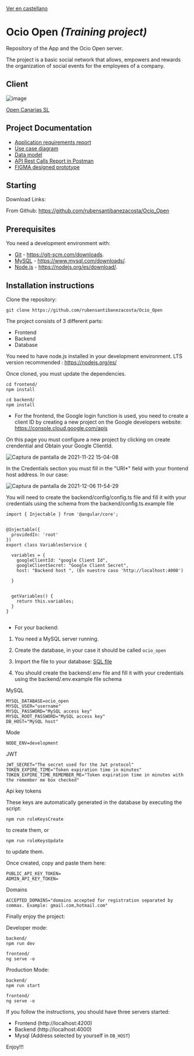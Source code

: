 [Ver en castellano](https://github.com/rubensantibanezacosta/Ocio_Open)

# Ocio Open  *(Training project)*

Repository of the App and the Ocio Open server.

The project is a basic social network that allows, empowers and rewards the organization of social events for the employees of a company.


## Client
![image](https://user-images.githubusercontent.com/44450566/142890754-a330b388-f293-4a12-a665-47dc6995a3ca.png)

[Open Canarias SL](https://www.opencanarias.com/)

## Project Documentation

- [Application requirements report](https://github.com/rubensantibanezacosta/Ocio_Open/blob/main/docs/requisites.md)
- [Use case diagram](https://github.com/rubensantibanezacosta/Ocio_Open/blob/main/docs/Casos%20de%20Uso.png)
- [Data model](https://github.com/rubensantibanezacosta/Ocio_Open/blob/main/docs/Captura%20de%20pantalla%20de%202021-12-03%2011-33-16.png)
- [API Rest Calls Report in Postman](https://documenter.getpostman.com/view/17032586/UVC8E77j)
- [FIGMA designed prototype](https://www.figma.com/proto/avUqIHB3yfnUUCIBHcHBDu/Open-Ocio?node-id=182%3A98&starting-point-node-id=182%3A98)

## Starting

Download Links:

From Github: https://github.com/rubensantibanezacosta/Ocio_Open

## Prerequisites

You need a development environment with:
* [Git](https://git-scm.com) -  https://git-scm.com/downloads.
* [MySQL](https://www.mysql.com) -  https://www.mysql.com/downloads/.
* [Node.js](https://nodejs.org) -  https://nodejs.org/es/download/. 

## Installation instructions

Clone the repository:

```
git clone https://github.com/rubensantibanezacosta/Ocio_Open
```

The project consists of 3 different parts:
* Frontend
* Backend
* Database

You need to have node.js installed in your development environment. LTS version recommended : https://nodejs.org/es/

Once cloned, you must update the dependencies.

```
cd frontend/
npm install
```
```
cd backend/
npm install
```


* For the frontend, the Google login function is used, you need to create a client ID by creating a new project on the Google developers website: https://console.cloud.google.com/apis

On this page you must configure a new project by clicking on create crendential and Obtain your Google ClientId.

![Captura de pantalla de 2021-11-22 15-04-08](https://user-images.githubusercontent.com/44450566/142885020-f59c7e6d-2fb1-467b-9fa4-b66f516ff12d.png)

In the Credentials section you must fill in the "URI*" field with your frontend host address. In our case:
 
![Captura de pantalla de 2021-12-06 11-54-29](https://user-images.githubusercontent.com/44450566/144841712-ed985048-a395-4059-b449-84026d664d14.png)



You will need to create the backend/config/config.ts file and fill it with your credentials using the schema from the backend/config.ts.example file

```
import { Injectable } from '@angular/core';


@Injectable({
  providedIn: 'root'
})
export class VariablesService {

  variables = {
    googleClientId: "google Client Id",
    googleClientSecret: "Google Client Secret",
    host: "Backend host ", (En nuestro caso 'http://localhost:4000')

  }


  getVariables() {
    return this.variables;
  }
}


```




* For your backend:


1. You need a MySQL server running.

2. Create the database, in your case it should be called ``` ocio_open ```

3. Import the file to your database:  [SQL file](https://github.com/rubensantibanezacosta/Ocio_Open/blob/main/docs/ocioopenBBDD.sql)

4. You should create the backend/.env file and fill it with your credentials using the backend/.env.example file schema

MySQL
```
MYSQL_DATABASE=ocio_open
MYSQL_USER="username"
MYSQL_PASSWORD="MySQL access key"
MYSQL_ROOT_PASSWORD="MySQL access key"
DB_HOST="MySQL host"
``` 
Mode
```
NODE_ENV=development
```
 JWT
```
JWT_SECRET="The secret used for the Jwt protocol"
TOKEN_EXPIRE_TIME="Token expiration time in minutes"
TOKEN_EXPIRE_TIME_REMEMBER_ME="Token expiration time in minutes with the remember me box checked"
```
Api key tokens

These keys are automatically generated in the database by executing the script:
```
npm run roleKeysCreate 
``` 
to create them, or 
```
npm run roleKeysUpdate 
```
to update them.

Once created, copy and paste them here:

```
PUBLIC_API_KEY_TOKEN=
ADMIN_API_KEY_TOKEN=
```
Domains

```
ACCEPTED_DOMAINS="domains accepted for registration separated by commas. Example: gmail.com,hotmail.com"
```


Finally enjoy the project:

Developer mode:
```
backend/
npm run dev
```
```
frontend/
ng serve -o
```

Production Mode:
```
backend/
npm run start
```
```
frontend/
ng serve -o
```

If you follow the instructions, you should have three servers started:
* Frontend (http://localhost:4200)
* Backend (http://localhost:4000)
* Mysql (Address selected by yourself in `DB_HOST`)

Enjoy!!!


